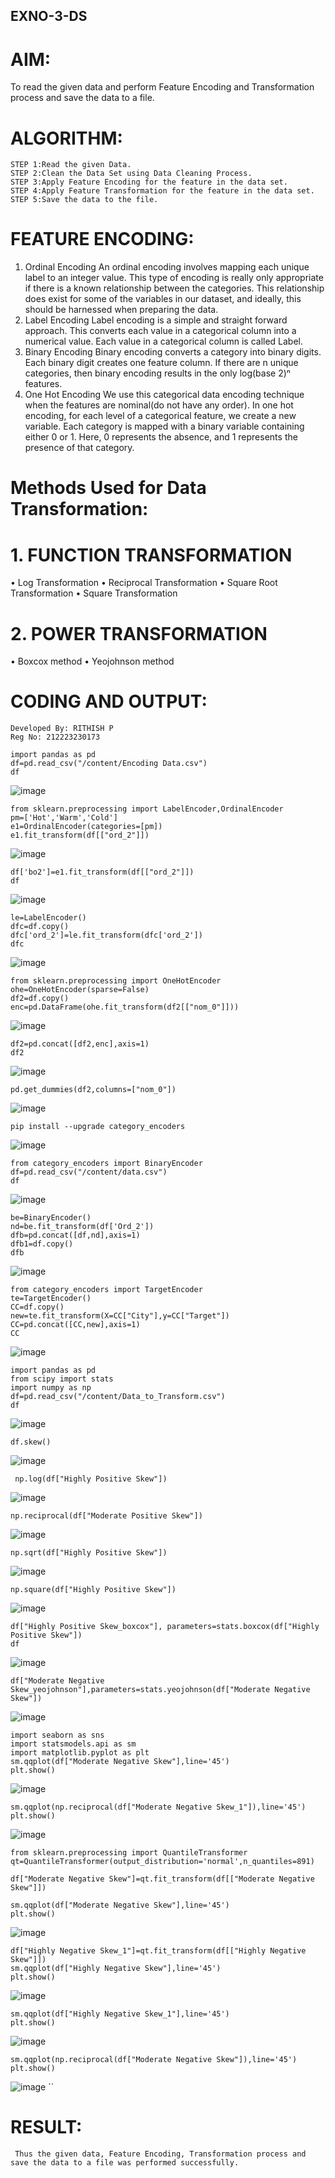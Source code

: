 ## EXNO-3-DS

# AIM:
To read the given data and perform Feature Encoding and Transformation process and save the data to a file.

# ALGORITHM:
```
STEP 1:Read the given Data.
STEP 2:Clean the Data Set using Data Cleaning Process.
STEP 3:Apply Feature Encoding for the feature in the data set.
STEP 4:Apply Feature Transformation for the feature in the data set.
STEP 5:Save the data to the file.
```
# FEATURE ENCODING:
1. Ordinal Encoding
An ordinal encoding involves mapping each unique label to an integer value. This type of encoding is really only appropriate if there is a known relationship between the categories. This relationship does exist for some of the variables in our dataset, and ideally, this should be harnessed when preparing the data.
2. Label Encoding
Label encoding is a simple and straight forward approach. This converts each value in a categorical column into a numerical value. Each value in a categorical column is called Label.
3. Binary Encoding
Binary encoding converts a category into binary digits. Each binary digit creates one feature column. If there are n unique categories, then binary encoding results in the only log(base 2)ⁿ features.
4. One Hot Encoding
We use this categorical data encoding technique when the features are nominal(do not have any order). In one hot encoding, for each level of a categorical feature, we create a new variable. Each category is mapped with a binary variable containing either 0 or 1. Here, 0 represents the absence, and 1 represents the presence of that category.

# Methods Used for Data Transformation:
  # 1. FUNCTION TRANSFORMATION
• Log Transformation
• Reciprocal Transformation
• Square Root Transformation
• Square Transformation
  # 2. POWER TRANSFORMATION
• Boxcox method
• Yeojohnson method

# CODING AND OUTPUT:
```
Developed By: RITHISH P
Reg No: 212223230173
```
```
import pandas as pd
df=pd.read_csv("/content/Encoding Data.csv")
df
```
![image](https://github.com/user-attachments/assets/32a1d028-09ca-4ec5-b565-d51ae216d2b2)
```
from sklearn.preprocessing import LabelEncoder,OrdinalEncoder
pm=['Hot','Warm','Cold']
e1=OrdinalEncoder(categories=[pm])
e1.fit_transform(df[["ord_2"]])
```
![image](https://github.com/user-attachments/assets/dc008f1b-d2d5-474a-9414-c3f4e141afed)
```
df['bo2']=e1.fit_transform(df[["ord_2"]])
df
```
![image](https://github.com/user-attachments/assets/472a899f-e849-4e54-a140-8688ad73bbfa)
```
le=LabelEncoder()
dfc=df.copy()
dfc['ord_2']=le.fit_transform(dfc['ord_2'])
dfc
```
![image](https://github.com/user-attachments/assets/842ac3f7-6664-40bb-b5b7-9ac37dc52b6c)
```
from sklearn.preprocessing import OneHotEncoder
ohe=OneHotEncoder(sparse=False)
df2=df.copy()
enc=pd.DataFrame(ohe.fit_transform(df2[["nom_0"]]))
```
![image](https://github.com/user-attachments/assets/ba320264-3324-4513-aac4-d8b9501028f0)
```
df2=pd.concat([df2,enc],axis=1)
df2
```
![image](https://github.com/user-attachments/assets/ca97033e-cc01-46ce-a4ec-f357c8892f83)
```
pd.get_dummies(df2,columns=["nom_0"])
```
![image](https://github.com/user-attachments/assets/a08c4615-e480-4bb8-a3ce-f2b6f1b58f4d)
```
pip install --upgrade category_encoders
```
![image](https://github.com/user-attachments/assets/5b719cba-09a5-4183-bc8d-c2be471ea636)
```
from category_encoders import BinaryEncoder
df=pd.read_csv("/content/data.csv")
df
```
![image](https://github.com/user-attachments/assets/b6479a69-8737-4ce2-b33b-09dd4f76c11d)
```
be=BinaryEncoder()
nd=be.fit_transform(df['Ord_2'])
dfb=pd.concat([df,nd],axis=1)
dfb1=df.copy()
dfb
```
![image](https://github.com/user-attachments/assets/3d7ac7c9-95c5-4427-99bf-619a9ff59db1)
```
from category_encoders import TargetEncoder
te=TargetEncoder()
CC=df.copy()
new=te.fit_transform(X=CC["City"],y=CC["Target"])
CC=pd.concat([CC,new],axis=1)
CC
```
![image](https://github.com/user-attachments/assets/1483580f-46ae-4988-9961-5ef2f6a88dbb)
```
import pandas as pd
from scipy import stats
import numpy as np
df=pd.read_csv("/content/Data_to_Transform.csv")
df
```
![image](https://github.com/user-attachments/assets/9392af88-7141-45c8-930a-3ce5bd0a0090)
```
df.skew()
```
![image](https://github.com/user-attachments/assets/06c27d38-41b9-45dd-9f1c-1a164391bf27)
```
 np.log(df["Highly Positive Skew"])
```
![image](https://github.com/user-attachments/assets/128774d2-c9d4-4a40-9907-33e5b4dffcd6)
```
np.reciprocal(df["Moderate Positive Skew"])
```
![image](https://github.com/user-attachments/assets/15b02b0a-3910-438d-971f-beee50600ceb)
```
np.sqrt(df["Highly Positive Skew"])
```
![image](https://github.com/user-attachments/assets/6fc89674-79c2-468d-adc1-32aa8b35b393)
```
np.square(df["Highly Positive Skew"])
```
![image](https://github.com/user-attachments/assets/e4402bc3-1d18-43e8-8691-159b26d452c3)
```
df["Highly Positive Skew_boxcox"], parameters=stats.boxcox(df["Highly Positive Skew"])
df
```
![image](https://github.com/user-attachments/assets/3dccccf6-4962-4ae2-b4aa-cb06f32a3704)
```
df["Moderate Negative Skew_yeojohnson"],parameters=stats.yeojohnson(df["Moderate Negative Skew"])
```
![image](https://github.com/user-attachments/assets/ee62ad5e-56d8-4052-a4a7-75d24ea35400)
```
import seaborn as sns
import statsmodels.api as sm
import matplotlib.pyplot as plt
sm.qqplot(df["Moderate Negative Skew"],line='45')
plt.show()
```
![image](https://github.com/user-attachments/assets/3b21588e-3115-4d11-9b59-7169fe5b0e4d)
```
sm.qqplot(np.reciprocal(df["Moderate Negative Skew_1"]),line='45')
plt.show()
```
![image](https://github.com/user-attachments/assets/8d436ff4-7d13-4281-84bd-91cd197e7589)
```
from sklearn.preprocessing import QuantileTransformer
qt=QuantileTransformer(output_distribution='normal',n_quantiles=891)

df["Moderate Negative Skew"]=qt.fit_transform(df[["Moderate Negative Skew"]])

sm.qqplot(df["Moderate Negative Skew"],line='45')
plt.show()
```
![image](https://github.com/user-attachments/assets/169ba8fe-f328-4bf9-8b6c-ce1b2aa36f11)
```
df["Highly Negative Skew_1"]=qt.fit_transform(df[["Highly Negative Skew"]])
sm.qqplot(df["Highly Negative Skew"],line='45')
plt.show()
```
![image](https://github.com/user-attachments/assets/8bea9274-c643-4626-b116-f039ec7a0795)
```
sm.qqplot(df["Highly Negative Skew_1"],line='45')
plt.show()
```
![image](https://github.com/user-attachments/assets/8610989e-36e6-4188-b54f-13200a924a1d)
```
sm.qqplot(np.reciprocal(df["Moderate Negative Skew"]),line='45')
plt.show()
```
![image](https://github.com/user-attachments/assets/bfd9908f-9de7-420a-9a2c-50ed46208d1e)
``
# RESULT:
     Thus the given data, Feature Encoding, Transformation process and save the data to a file was performed successfully.   
       
